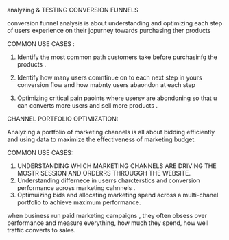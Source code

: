 
analyzing & TESTING CONVERSION FUNNELS
 
conversion funnel analysis is about understanding and optimizing each step
 of users experience on their jopurney towards purchasing ther products 
 
 COMMON USE CASES :
 1. Identify the most common path customers take before purchasinfg the products .
 
 2. Identify how many users comntinue on to each next step in yours conversion flow and 
 how mabnty users abaondon at each step
 
 3. Optimizing critical pain paoints where usersv  are abondoning
 so that u can converts more users and sell more products .
 
 CHANNEL PORTFOLIO OPTIMIZATION:
 
 Analyzing a portfolio of marketing channels is all about bidding efficiently and using data
 to maximize the effectiveness of marketing budget.
 
 COMMON USE CASES:
 1. UNDERSTANDING WHICH MARKETING CHANNELS ARE DRIVING THE MOSTR SESSION AND ORDERRS THROUGGH THE WEBSITE.
 2. Understanding differnece in userrs charcterstics and conversion performance across marketing cahnnels .
 3. Optimuizing bids and allocating marketing spend across a multi-chanel portfolio to achieve maximum performance.
 
 when business run paid marketing campaigns , they often obsess over performance and measure everything, 
 how much they spend, how well traffic converts to sales.
 
